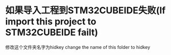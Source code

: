# 如果导入工程到STM32CUBEIDE失败(If import this project to STM32CUBEIDE failt)

修改这个文件夹名字为hidkey
change the name of this folder to hidkey 